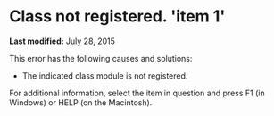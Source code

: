
# Class not registered. 'item 1'

 **Last modified:** July 28, 2015

This error has the following causes and solutions:




- The indicated class module is not registered.
    

For additional information, select the item in question and press F1 (in Windows) or HELP (on the Macintosh).
